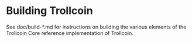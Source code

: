 Building Trollcoin
================

See doc/build-*.md for instructions on building the various
elements of the Trollcoin Core reference implementation of Trollcoin.
